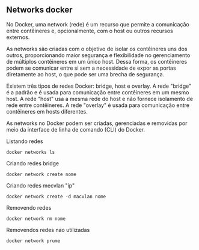 ## Networks docker

No Docker, uma network (rede) é um recurso que permite a comunicação entre contêineres e, opcionalmente, com o host ou outros recursos externos. 

As networks são criadas com o objetivo de isolar os contêineres uns dos outros, proporcionando maior segurança e flexibilidade no gerenciamento de múltiplos contêineres em um único host. Dessa forma, os contêineres podem se comunicar entre si sem a necessidade de expor as portas diretamente ao host, o que pode ser uma brecha de segurança.

Existem três tipos de redes Docker: bridge, host e overlay. A rede "bridge" é a padrão e é usada para comunicação entre contêineres em um mesmo host. A rede "host" usa a mesma rede do host e não fornece isolamento de rede entre contêineres. A rede "overlay" é usada para comunicação entre contêineres em hosts diferentes.

As networks no Docker podem ser criadas, gerenciadas e removidas por meio da interface de linha de comando (CLI) do Docker.

Listando redes
```
docker networks ls
```

Criando redes bridge
```
docker network create nome
```

Criando redes mecvlan "ip"
```
docker network create -d macvlan nome
```
Removendo redes
```
docker network rm nome
```
Removendos redes nao utilizadas
```
docker network prume 
```
